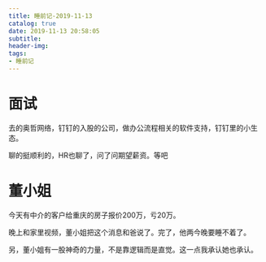 ```yaml
---
title: 睡前记-2019-11-13
catalog: true
date: 2019-11-13 20:58:05
subtitle:
header-img:
tags:
- 睡前记
---
```


# 面试
去的奥哲网络，钉钉的入股的公司，做办公流程相关的软件支持，钉钉里的小生态。

聊的挺顺利的，HR也聊了，问了问期望薪资。等吧


# 董小姐  
今天有中介的客户给重庆的房子报价200万，亏20万。

晚上和家里视频，董小姐把这个消息和爸说了。完了，他两今晚要睡不着了。

另，董小姐有一股神奇的力量，不是靠逻辑而是直觉。这一点我承认她也承认。


